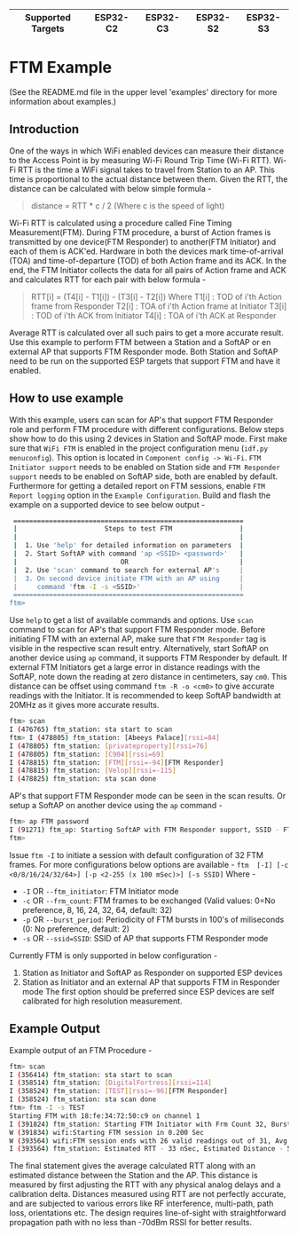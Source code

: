 | Supported Targets | ESP32-C2 | ESP32-C3 | ESP32-S2 | ESP32-S3 |
| ----------------- | -------- | -------- | -------- | -------- |

# FTM Example

(See the README.md file in the upper level 'examples' directory for more information about examples.)

## Introduction
One of the ways in which WiFi enabled devices can measure their distance to the Access Point is by measuring Wi-Fi Round Trip Time (Wi-Fi RTT). Wi-Fi RTT is the time a WiFi signal takes to travel from Station to an AP. This time is proportional to the actual distance between them. Given the RTT, the distance can be calculated with below simple formula -

> distance = RTT * c / 2
> (Where c is the speed of light)

Wi-Fi RTT is calculated using a procedure called Fine Timing Measurement(FTM). During FTM procedure, a burst of Action frames is transmitted by one device(FTM Responder) to another(FTM Initiator) and each of them is ACK'ed. Hardware in both the devices mark time-of-arrival (TOA) and time-of-departure (TOD) of both Action frame and its ACK. In the end, the FTM Initiator collects the data for all pairs of Action frame and ACK and calculates RTT for each pair with below formula -

> RTT[i] = (T4[i] - T1[i]) - (T3[i] - T2[i]) Where
> T1[i] : TOD of i'th Action frame from Responder
> T2[i] : TOA of i'th Action frame at Initiator
> T3[i] : TOD of i'th ACK from Initiator
> T4[i] : TOA of i'th ACK at Responder

Average RTT is calculated over all such pairs to get a more accurate result.
Use this example to perform FTM between a Station and a SoftAP or en external AP that supports FTM Responder mode. Both Station and SoftAP need to be run on the supported ESP targets that support FTM and have it enabled.

## How to use example

With this example, users can scan for AP's that support FTM Responder role and perform FTM procedure with different configurations. Below steps show how to do this using 2 devices in Station and SoftAP mode.
First make sure that `WiFi FTM` is enabled in the project configuration menu (`idf.py menuconfig`). This option is located in `Component config -> Wi-Fi`. `FTM Initiator support` needs to be enabled on Station side and `FTM Responder support` needs to be enabled on SoftAP side, both are enabled by default. Furthermore for getting a detailed report on FTM sessions, enable `FTM Report logging` option in the `Example Configuration`.
Build and flash the example on a supported device to see below output -

```bash
 ==========================================================
 |                      Steps to test FTM                 |
 |                                                        |
 |  1. Use 'help' for detailed information on parameters  |
 |  2. Start SoftAP with command 'ap <SSID> <password>'   |
 |                          OR                            |
 |  2. Use 'scan' command to search for external AP's     |
 |  3. On second device initiate FTM with an AP using     |
 |     command 'ftm -I -s <SSID>'                         |
 ==========================================================
ftm>
```

Use `help` to get a list of available commands and options. Use `scan` command to scan for AP's that support FTM Responder mode. Before initiating FTM with an external AP, make sure that `FTM Responder` tag is visible in the respective scan result entry. Alternatively, start SoftAP on another device using `ap` command, it supports FTM Responder by default. If external FTM Initiators get a large error in distance readings with the SoftAP, note down the reading at zero distance in centimeters, say `cm0`. This distance can be offset using command `ftm -R -o <cm0>` to give accurate readings with the Initiator.
It is recommended to keep SoftAP bandwidth at 20MHz as it gives more accurate results.

```bash
ftm> scan
I (476765) ftm_station: sta start to scan
ftm> I (478805) ftm_station: [Abeeys Palace][rssi=84]
I (478805) ftm_station: [privateproperty][rssi=76]
I (478805) ftm_station: [C904][rssi=69]
I (478815) ftm_station: [FTM][rssi=-94][FTM Responder]
I (478815) ftm_station: [Velop][rssi=-115]
I (478825) ftm_station: sta scan done
```

AP's that support FTM Responder mode can be seen in the scan results. Or setup a SoftAP on another device using the `ap` command -

```bash
ftm> ap FTM password
I (91271) ftm_ap: Starting SoftAP with FTM Responder support, SSID - FTM, Password - password
ftm>
```

Issue `ftm -I` to initiate a session with default configuration of 32 FTM frames. For more configurations below options are available -
`ftm  [-I] [-c <0/8/16/24/32/64>] [-p <2-255 (x 100 mSec)>] [-s SSID]`
Where -
* `-I` OR `--ftm_initiator`:  FTM Initiator mode
* `-c` OR `--frm_count`: FTM frames to be exchanged (Valid values: 0=No preference, 8, 16, 24, 32, 64, default: 32)
* `-p` OR `--burst_period`: Periodicity of FTM bursts in 100's of miliseconds (0: No preference, default: 2)
* `-s` OR `--ssid=SSID`: SSID of AP that supports FTM Responder mode

Currently FTM is only supported in below configuration -
1. Station as Initiator and SoftAP as Responder on supported ESP devices
2. Station as Initiator and an external AP that supports FTM in Responder mode
The first option should be preferred since ESP devices are self calibrated for high resolution measurement.

## Example Output
Example output of an FTM Procedure -

```bash
ftm> scan
I (356414) ftm_station: sta start to scan
I (358514) ftm_station: [DigitalFortress][rssi=114]
I (358524) ftm_station: [TEST][rssi=-96][FTM Responder]
I (358524) ftm_station: sta scan done
ftm> ftm -I -s TEST
Starting FTM with 18:fe:34:72:50:c9 on channel 1
I (391824) ftm_station: Starting FTM Initiator with Frm Count 32, Burst Period - 200mSec
W (391834) wifi:Starting FTM session in 0.200 Sec
W (393564) wifi:FTM session ends with 26 valid readings out of 31, Avg raw RTT: 49.218 nSec, Avg RSSI: -1
I (393564) ftm_station: Estimated RTT - 33 nSec, Estimated Distance - 5.07 meters
```

The final statement gives the average calculated RTT along with an estimated distance between the Station and the AP. This distance is measured by first adjusting the RTT with any physical analog delays and a calibration delta. Distances measured using RTT are not perfectly accurate, and are subjected to various errors like RF interference, multi-path, path loss, orientations etc.
The design requires line-of-sight with straightforward propagation path with no less than -70dBm RSSI for better results.
